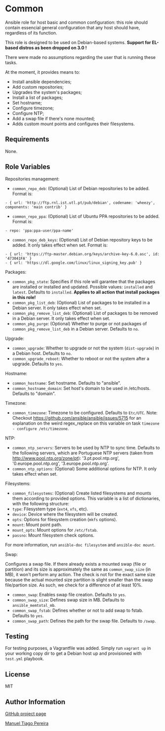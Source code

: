 Common
========

Ansible role for host basic and common configuration: this role should contain essencial general configuration that any host should have, regardless of its function.

This role is designed to be used on Debian-based systems. **Support for EL-based distros as been dropped on 3.0 !**

There were made no assumptions regarding the user that is running these tasks.

At the moment, it provides means to:

* Install ansible dependencies;
* Add custom repositories;
* Upgrades the system's packages;
* Install a list of packages;
* Set hostname;
* Configure timezone;
* Configure NTP;
* Add a swap file if there's none mounted;
* Adds custom mount points and configures their filesystems.

Requirements
------------

None.

Role Variables
--------------

Repositories management:

* `common_repo_deb`: (Optional) List of Debian repositories to be added. Format is:
```
- { url: 'http://ftp.rnl.ist.utl.pt/pub/debian', codename: 'wheezy', components: 'main contrib' }
```
* `common_repo_ppa`: (Optional) List of Ubuntu PPA repositories to be added. Format is:
```
- repo: 'ppa:ppa-user/ppa-name'
```
* `common_repo_deb_keys`: (Optional) List of Debian repository keys to be added. It only takes effect when set. Format is:
```
- { url: 'https://ftp-master.debian.org/keys/archive-key-6.0.asc', id: '473041FA' }
- { url: 'https://dl.google.com/linux/linux_signing_key.pub' }
```

Packages:

* `common_pkg_state`: Specifies if this role will garantee that the packages are installed or installed and updated. Possible values: `installed` and `latest`. Defaults to `installed`. **Applies to all action that install packages in this role!**
* `common_pkg_list_deb`: (Optional) List of packages to be installed in a Debian server. It only takes effect when set.
* `common_pkg_remove_list_deb`: (Optional) List of packages to be removed in a Debian server. It only takes effect when set.
* `common_pkg_purge`: (Optional) Whether to purge or not packages of `common_pkg_remove_list_deb` in a Debian server. Defaults to `no`.

Upgrade:

* `common_upgrade`: Whether to upgrade or not the system (`dist-upgrade`) in a Debian host. Defaults to `no`.
* `common_upgrade_reboot`: Whether to reboot or not the system after a upgrade. Defaults to `yes`.

Hostname:

* `common_hostname`: Set hostname. Defaults to "ansible".
* `common_hostname_domain`: Set host's domain to be used in /etc/hosts. Defaults to "domain".

Timezone:

* `common_timezone`: Timezone to be configured. Defaults to `Etc/UTC`. Note: Checkout https://github.com/ansible/ansible/issues/5715 for an explanation on the weird regex_replace on this variable on task `timezone - configure /etc/timezone`.

NTP:

* `common_ntp_servers`: Servers to be used by NTP to sync time. Defaults to the following servers, which are Portuguese NTP servers (taken from http://www.pool.ntp.org/zone/pt): '3.pt.pool.ntp.org', '0.europe.pool.ntp.org', '3.europe.pool.ntp.org'.
* `common_ntp_options`: (Optional) Some additional options for NTP. It only takes effect when set.

Filesystems:

* `common_filesystems`: (Optional) Create listed filesystems and mounts them according to provided options. This variable is a list of dictionaries, with the following structure:
* `type`: Filesystem type (`ext4`, `xfs`, etc).
* `device`: Device where the filesystem will be created.
* `opts`: Options for filesystem creation (`mkfs` options).
* `mount`: Mount point path.
* `mount_opts`: Mount options for `/etc/fstab`.
* `passno`: Mount filesystem check options.

For more information, run `ansible-doc filesystem` and `ansible-doc mount`.

Swap:

Configures a swap file. If there already exists a mounted swap (file or partition) and its size is approximately the same as `common_swap_size` (in MB), it won't perform any action.
The check is not for the exact same size because the actual mounted size partition is slight smaller than the swap file/partion size. As such, we check for a difference of at least 10%.

* `common_swap`: Enables swap file creation. Defaults to `yes`.
* `common_swap_size`: Defines swap size in MB. Defaults to `ansible_memtotal_mb`.
* `common_swap_fstab`: Defines whether or not to add swap to fstab. Defaults to `yes`.
* `common_swap_path`: Defines the path for the swap file. Defaults to `/swap`.

Testing
-------

For testing purposes, a Vagrantfile was added. Simply run ```vagrant up``` in your working copy dir to get a Debian host up and provisioned with ```test.yml``` playbook.

License
-------

MIT

Author Information
------------------

[GitHub project page](https://github.com/mtpereira/ansible-common)

[Manuel Tiago Pereira](https://mtpereira.com)
